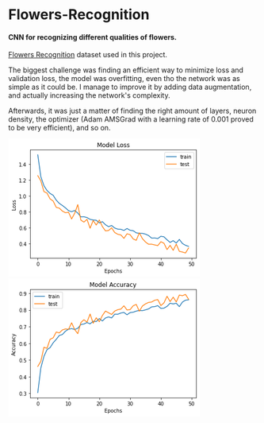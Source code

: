 # Flowers-Recognition
#### CNN for recognizing different qualities of flowers.  

[Flowers Recognition](https://www.kaggle.com/alxmamaev/flowers-recognition) dataset used in this project.  

The biggest challenge was finding an efficient way to minimize loss and validation loss, the model was overfitting, even tho the network was as simple as it could be. I manage to improve it by adding data augmentation, and actually increasing the network's complexity.  

Afterwards, it was just a matter of finding the right amount of layers, neuron density, the optimizer (Adam AMSGrad with a learning rate of 0.001 proved to be very efficient), and so on.  

![Model Loss](loss.png)
![Model Accuracy](acc.png)
